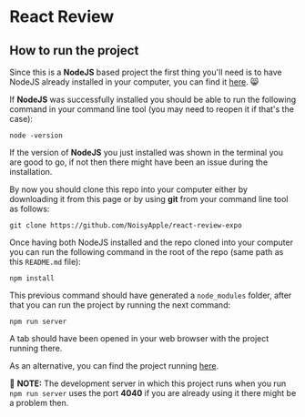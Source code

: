 # React Review

## How to run the project

Since this is a **NodeJS** based project the first thing you'll need is to have NodeJS already installed in your computer, you can find it [here]("https://nodejs.org/"). 😸

If **NodeJS** was successfully installed you should be able to run the following command in your command line tool (you may need to reopen it if that's the case):

```
node -version
```

If the version of **NodeJS** you just installed was shown in the terminal you are good to go, if not then there might have been an issue during the installation.

By now you should clone this repo into your computer either by downloading it from this page or by using **git** from your command line tool as follows:

```
git clone https://github.com/NoisyApple/react-review-expo
```

Once having both NodeJS installed and the repo cloned into your computer you can run the following command in the root of the repo (same path as this `README.md` file):

```
npm install
```
This previous command should have generated a `node_modules` folder, after that you can run the project by running the next command:

```
npm run server
```

A tab should have been opened in your web browser with the project running there.

As an alternative, you can find the project running [here]('https://react-review-expo-bbc45.web.app/').

📝 **NOTE:** The development server in which this project runs when you run `npm run server` uses the port **4040** if you are already using it there might be a problem then.